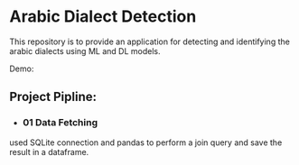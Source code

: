 # Arabic Dialect Detection

This repository is to provide an application for detecting and identifying the arabic dialects using ML and DL models.

Demo: 


## Project Pipline:
- ### 01 Data Fetching
used SQLite connection and pandas to perform a join query and save the result in a dataframe.


